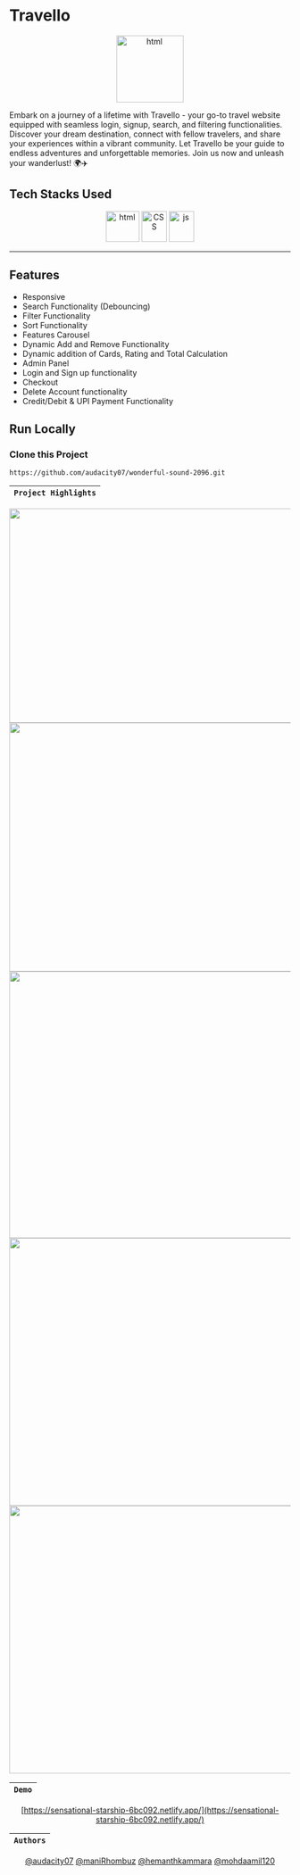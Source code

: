 # Travello

<div align="center"  width="55" height="55">
  <img src="https://github.com/audacity07/wonderful-sound-2096/blob/master/images/LandingPage/logo_with_name.png?raw=true" alt="html" width="120" height="120"/>
</div>

Embark on a journey of a lifetime with Travello - your go-to travel website equipped with seamless login, signup, search, and filtering functionalities. Discover your dream destination, connect with fellow travelers, and share your experiences within a vibrant community. Let Travello be your guide to endless adventures and unforgettable memories. Join us now and unleash your wanderlust! 🌍✈️

## Tech Stacks Used

<p align = "center">
<img src="https://github.com/audacity07/screeching-wax-837/blob/master/images/HTML5_logo_and_wordmark.svg.png?raw=true" alt="html" width="60" height="55"/>
<img src="https://github.com/audacity07/screeching-wax-837/blob/master/images/CSS3_logo_and_wordmark.svg.png?raw=true" alt="CSS" width="45" height="55"/>
<img src="https://github.com/audacity07/screeching-wax-837/blob/master/images/1200px-Javascript-shield.svg.png?raw=true" alt="js" width="45" height="55"/>
</p>
<hr>

## Features

- Responsive
- Search Functionality (Debouncing)
- Filter Functionality
- Sort Functionality
- Features Carousel
- Dynamic Add and Remove Functionality
- Dynamic addition of Cards, Rating and Total Calculation
- Admin Panel
- Login and Sign up functionality
- Checkout
- Delete Account functionality
- Credit/Debit & UPI Payment Functionality

## Run Locally

### Clone this Project

```
https://github.com/audacity07/wonderful-sound-2096.git
```

| `Project Highlights` |
| :------------------: |

 <div align = "center">

 <img src="https://github.com/audacity07/wonderful-sound-2096/blob/master/images/github%20page/pic1.PNG?raw=true" width="946" height="384" />
 <img src="https://github.com/audacity07/wonderful-sound-2096/blob/master/images/github%20page/pic2.PNG?raw=true" width="942" height="446"/>
 <img src="https://github.com/audacity07/wonderful-sound-2096/blob/master/images/github%20page/pic3.PNG?raw=true" width="942" height="478"/>
 <img src="https://github.com/audacity07/wonderful-sound-2096/blob/master/images/github%20page/pic7.PNG?raw=true" width="942" height="480"/>
 <img src="https://github.com/audacity07/wonderful-sound-2096/blob/master/images/github%20page/pic6.PNG?raw=true" width="942" height="480"/>
  
<div/>

| `Demo` |
| :----: |

[https://sensational-starship-6bc092.netlify.app/](https://sensational-starship-6bc092.netlify.app/)



| `Authors` |
| :-------: |

[@audacity07](https://github.com/audacity07)
[@maniRhombuz](https://github.com/maniRhombuz)
[@hemanthkammara](https://github.com/hemanthkammara)
[@mohdaamil120](https://github.com/mohdaamil120)
